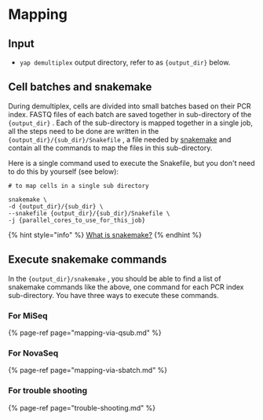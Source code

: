 # Mapping

## Input

* `yap demultiplex` output directory, refer to as `{output_dir}` below.

## Cell batches and snakemake

During demultiplex, cells are divided into small batches based on their PCR index. FASTQ files of each batch are saved together in sub-directory of the `{output_dir}` . Each of the sub-directory is mapped together in a single job, all the steps need to be done are written in the `{output_dir}/{sub_dir}/Snakefile` , a file needed by [snakemake](https://snakemake.github.io/) and contain all the commands to map the files in this sub-directory. 

Here is a single command used to execute the Snakefile, but you don't need to do this by yourself \(see below\):

```text
# to map cells in a single sub directory

snakemake \
-d {output_dir}/{sub_dir} \
--snakefile {output_dir}/{sub_dir}/Snakefile \
-j {parallel_cores_to_use_for_this_job}
```

{% hint style="info" %}
[What is snakemake?](../other/faq.md#what-is-snakemake)
{% endhint %}

## Execute snakemake commands

In the `{output_dir}/snakemake` , you should be able to find a list of snakemake commands like the above, one command for each PCR index sub-directory. You have three ways to execute these commands.

### For MiSeq

{% page-ref page="mapping-via-qsub.md" %}

### For NovaSeq

{% page-ref page="mapping-via-sbatch.md" %}

### For trouble shooting

{% page-ref page="trouble-shooting.md" %}

